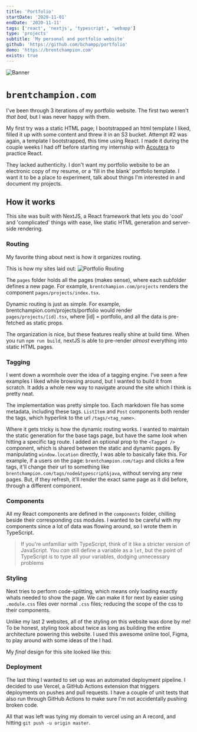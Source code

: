 ```yaml
---
title: 'Portfolio'
startDate: '2020-11-01'
endDate: '2020-11-11'
tags: ['react', 'nextjs', 'typescript', 'webapp']
type: 'projects'
subtitle: 'My personal and portfolio website'
github: 'https://github.com/bchampp/portfolio'
demo: 'https://brentchampion.com'
exists: true
---
```


![Banner](/projects/portfolio/banner.png)
# `brentchampion.com`
I've been through 3 iterations of my portfolio website. The first two weren't *that bad*, but I was never happy with them.

My first try was a static HTML page; I bootstrapped an html template I liked, filled it up with some content and threw it in an S3 bucket. Attempt #2 was again, a template I bootstrapped, this time using React. I made it during the couple weeks I had off before starting my internship with [Acoutera](/work/acoutera) to practice React. 

They lacked authenticity. I don't want my portfolio website to be an electronic copy of my resume, or a 'fill in the blank' portfolio template. I want it to be a place to experiment, talk about things I'm interested in and document my projects.

## How it works
This site was built with NextJS, a React framework that lets you do 'cool' and 'complicated' things with ease, like static HTML generation and server-side rendering. 

### Routing
My favorite thing about next is how it organizes routing. 

This is how my sites laid out: 
![Portfolio Routing](/projects/portfolio/routing.png)

The `pages` folder holds all the pages (makes sense), where each subfolder defines a new page. For example, `brentchampion.com/projects` renders the component `pages/projects/index.tsx`.

Dynamic routing is just as simple. For example,
brentchampion.com/projects/portfolio would render `pages/projects/[id].tsx`, where [id] = portfolio, and all the data is pre-fetched as static props. 

The organization is nice, but these features really shine at build time. When you run `npm run build`, nextJS is able to pre-render *almost* everything into static HTML pages. 

### Tagging
I went down a wormhole over the idea of a tagging engine. I've seen a few examples I liked while browsing around, but I wanted to build it from scratch. It adds a whole new way to navigate around the site which I think is pretty neat. 

The implementation was pretty simple too. Each markdown file has some metadata, including these tags. `ListItem` and `Post` components both render the tags, which hyperlink to the url `/tags/<tag_name>`. 

Where it gets tricky is how the dynamic routing works. I wanted to maintain the static generation for the base tags page, but have the same *look* when hitting a specific tag route. I added an optional prop to the `<Tagged />` component, which is shared between the static and dynamic pages. By manipulating `window.location` directly, I was able to basically fake this. For example, if a users on the page: `brentchampion.com/tags` and clicks a few tags, it'll change their url to something like `brentchampion.com/tags/node&typescript&java`, without serving any new pages. But, if they refresh, it'll render the exact same page as it did before, through a different component. 


### Components
All my React components are defined in the `components` folder, chilling beside their corresponding css modules. I wanted to be careful with my components since a lot of data was flowing around, so I wrote them in TypeScript.

> If you're unfamiliar with TypeScript, think of it like a stricter version of JavaScript. You *can* still define a variable as a `let`, but the point of TypeScript is to type all your variables, dodging unnecessary problems

### Styling
Next tries to perform code-splitting, which means only loading exactly whats needed to show the page. We can make it for next by easier using `.module.css` files over normal `.css` files; reducing the scope of the css to their components.

Unlike my last 2 websites, all of the styling on this website was done by me! To be honest, styling took about twice as long as building the entire architecture powering this website. I used this awesome online tool, Figma, to play around with some ideas of the I had. 

My *final* design for this site looked like this:




### Deployment
The last thing I wanted to set up was an automated deployment pipeline. I decided to use Vercel, a GitHub Actions extension that triggers deployments on pushes and pull requests. I have a couple of unit tests that also run through GitHub Actions to make sure I'm not accidentally pushing broken code. 

All that was left was tying my domain to vercel using an A record, and hitting `git push -u origin master`. 